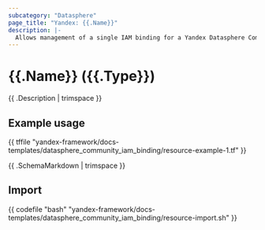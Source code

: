 ```yaml
---
subcategory: "Datasphere"
page_title: "Yandex: {{.Name}}"
description: |-
  Allows management of a single IAM binding for a Yandex Datasphere Community.
---
```


# {{.Name}} ({{.Type}})

{{ .Description | trimspace }}

## Example usage

{{ tffile "yandex-framework/docs-templates/datasphere_community_iam_binding/resource-example-1.tf" }}

{{ .SchemaMarkdown | trimspace }}

## Import

{{ codefile "bash" "yandex-framework/docs-templates/datasphere_community_iam_binding/resource-import.sh" }}
